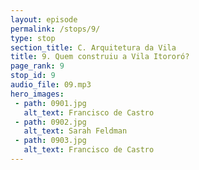 ```yaml
---
layout: episode
permalink: /stops/9/
type: stop
section_title: C. Arquitetura da Vila
title: 9. Quem construiu a Vila Itororó?
page_rank: 9
stop_id: 9
audio_file: 09.mp3
hero_images:
 - path: 0901.jpg
   alt_text: Francisco de Castro
 - path: 0902.jpg
   alt_text: Sarah Feldman
 - path: 0903.jpg
   alt_text: Francisco de Castro
---
```

